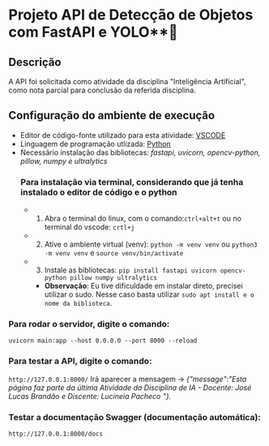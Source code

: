 # Projeto API de Detecção de Objetos com FastAPI e YOLO**🚀
## Descrição
A API foi solicitada como atividade da disciplina "Inteligência Artificial", como nota parcial para conclusão da referida disciplina.

## Configuração do ambiente de execução
* Editor de código-fonte utilizado para esta atividade: [VSCODE](https://code.visualstudio.com/Download)
* Linguagem de programação utlizada: [Python](https://www.python.org/downloads/)
* Necessãrio instalação das bibliotecas: _fastapi, uvicorn, opencv-python, pillow, numpy e ultralytics_
  ### Para instalação via terminal, considerando que já tenha instalado o editor de código e o python
     * 1. Abra o terminal do linux, com o comando:```ctrl+alt+t``` ou no terminal do vscode: ```crtl+j```
     * 2. Ative o ambiente virtual (venv):  ```python -m venv venv``` ou ```python3 -m venv venv``` e   ```source venv/bin/activate```
     * 3. Instale as bibliotecas: ```pip install fastapi uvicorn opencv-python pillow numpy ultralytics```
        * **Observação**: Eu tive dificuldade em instalar direto, precisei utilizar o sudo. Nesse caso basta utilizar ```sudo apt install e o nome da biblioteca```.
### Para rodar o servidor, digite o comando:
```uvicorn main:app --host 0.0.0.0 --port 8000 --reload```
  ### Para testar a API, digite o comando:
```http://127.0.0.1:8000/```
Irá aparecer a mensagem ->  _{"message":"Esta página faz parte da última Atividade da Disciplina de IA - Docente: José Lucas Brandão e Discente: Lucineia Pacheco "}._
  ### Testar a documentação Swagger (documentação automática):
```http://127.0.0.1:8000/docs```


        
    
